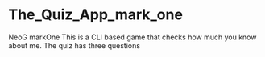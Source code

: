 # The_Quiz_App_mark_one
NeoG markOne This is a CLI based game that checks how much you know about me. The quiz has three questions
